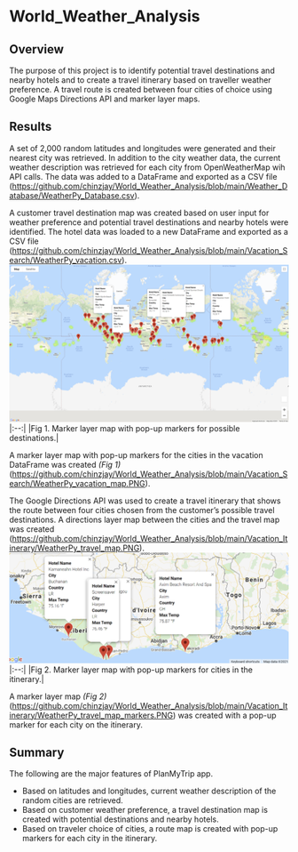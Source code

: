 # World_Weather_Analysis

## Overview
The purpose of this project is to identify potential travel destinations and nearby hotels and to create a travel itinerary based on traveller weather preference. A travel route is created between four cities of choice using Google Maps Directions API and marker layer maps.

## Results
A set of 2,000 random latitudes and longitudes were generated and their nearest city was retrieved. In addition to the city weather data, the current weather description was retrieved for each city from OpenWeatherMap wih API calls. The data was added to a DataFrame and exported as a CSV file (https://github.com/chinzjay/World_Weather_Analysis/blob/main/Weather_Database/WeatherPy_Database.csv).

A customer travel destination map was created based on user input for weather preference and potential travel destinations and nearby hotels were identified. The hotel data was loaded to a new DataFrame and exported as a CSV file (https://github.com/chinzjay/World_Weather_Analysis/blob/main/Vacation_Search/WeatherPy_vacation.csv).
![WeatherPy_vacation_map](https://github.com/chinzjay/World_Weather_Analysis/blob/main/Vacation_Search/WeatherPy_vacation_map.PNG)
|:--:|
|Fig 1. Marker layer map with pop-up markers for possible destinations.|

A marker layer map with pop-up markers for the cities in the vacation DataFrame was created *(Fig 1)* (https://github.com/chinzjay/World_Weather_Analysis/blob/main/Vacation_Search/WeatherPy_vacation_map.PNG). 

The Google Directions API was used to create a travel itinerary that shows the route between four cities chosen from the customer’s possible travel destinations. A directions layer map between the cities and the travel map was created (https://github.com/chinzjay/World_Weather_Analysis/blob/main/Vacation_Itinerary/WeatherPy_travel_map.PNG). 
![WeatherPy_travel_map_markers](https://github.com/chinzjay/World_Weather_Analysis/blob/main/Vacation_Itinerary/WeatherPy_travel_map_markers.PNG)
|:--:|
|Fig 2. Marker layer map with pop-up markers for cities in the itinerary.|

A marker layer map *(Fig 2)* (https://github.com/chinzjay/World_Weather_Analysis/blob/main/Vacation_Itinerary/WeatherPy_travel_map_markers.PNG) was created with a pop-up marker for each city on the itinerary.

## Summary
The following are the major features of PlanMyTrip app.
 -  Based on latitudes and longitudes, current weather description of the random cities are retrieved.
 -  Based on customer weather preference, a travel destination map is created with potential destinations and nearby hotels.
 -  Based on traveler choice of cities, a route map is created with pop-up markers for each city in the itinerary.
